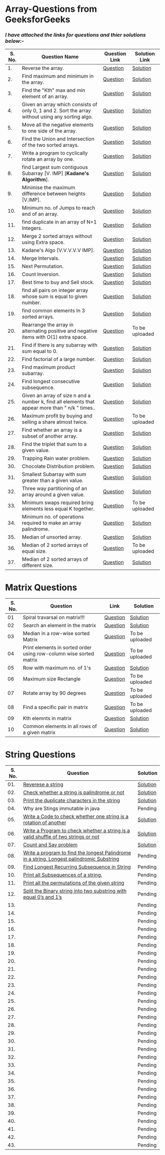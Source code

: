 # Array-Questions from GeeksforGeeks

### _I have attached the links for questions and thier solutions below:-_

| S. No. | Question Name                                                                                    | Question Link                                                                                                                           | Solution Link                                                                                                                    |
| ------ | ------------------------------------------------------------------------------------------------ | --------------------------------------------------------------------------------------------------------------------------------------- | -------------------------------------------------------------------------------------------------------------------------------- |
| 1.     | Reverse the array.                                                                               | [Question](https://www.geeksforgeeks.org/write-a-program-to-reverse-an-array-or-string/)                                                | [Solution](https://github.com/AdarshGeek/DSA-Sheet-Solution/blob/main/Array/reverse_the_array.cpp)                               |
| 2.     | Find maximum and minimum in the array.                                                           | [Question](https://www.geeksforgeeks.org/maximum-and-minimum-in-an-array/)                                                              | [Solution](https://github.com/geeky01adarsh/DSA-Sheet-Solution/blob/main/Array/array_max_min_ele.cpp)                            |
| 3.     | Find the "Kth" max and min element of an array.                                                  | [Question](https://practice.geeksforgeeks.org/problems/kth-smallest-element/0)                                                          | [Solution](https://github.com/geeky01adarsh/DSA-Sheet-Solution/blob/main/Array/array_kth_smallest.cpp)                           |
| 4.     | Given an array which consists of only 0, 1 and 2. Sort the array without using any sorting algo. | [Question](https://practice.geeksforgeeks.org/problems/sort-an-array-of-0s-1s-and-2s/0)                                                 | [Solution](https://github.com/geeky01adarsh/DSA-Sheet-Solution/blob/main/Array/sort_array_of_012_no_sorting_algo_used.cpp)       |
| 5.     | Move all the negative elements to one side of the array.                                         | [Question](https://www.geeksforgeeks.org/move-negative-numbers-beginning-positive-end-constant-extra-space/)                            | [Solution](https://github.com/AdarshGeek/DSA-Sheet-Solution/blob/main/Array/move_negative_ele.cpp)                               |
| 6.     | Find the Union and Intersection of the two sorted arrays.                                        | [Question](https://practice.geeksforgeeks.org/problems/union-of-two-arrays/0)                                                           | [Solution](https://github.com/geeky01adarsh/DSA-Sheet-Solution/blob/main/Array/array_union_count.cpp)                            |
| 7.     | Write a program to cyclically rotate an array by one.                                            | [Question](https://practice.geeksforgeeks.org/problems/cyclically-rotate-an-array-by-one/0)                                             | [Solution](https://github.com/geeky01adarsh/DSA-Sheet-Solution/blob/main/Array/array_cyclically_rotate_by1.cpp)                  |
| 8.     | find Largest sum contiguous Subarray [V. IMP] [**Kadane's Algorithm**].                          | [Question](https://practice.geeksforgeeks.org/problems/kadanes-algorithm/0)                                                             | [Solution](https://github.com/geeky01adarsh/DSA-Sheet-Solution/blob/main/Array/array_kadane_sum_cont_subarray.cpp)               |
| 9.     | Minimise the maximum difference between heights [V.IMP].                                         | [Question](https://practice.geeksforgeeks.org/problems/minimum-number-of-jumps/0)                                                       | [Solution](https://github.com/geeky01adarsh/DSA-Sheet-Solution/blob/main/Array/array_minimise_the_heights_ii.cpp)                |
| 10.    | Minimum no. of Jumps to reach end of an array.                                                   | [Question](https://practice.geeksforgeeks.org/problems/minimum-number-of-jumps/0)                                                       | [Solution](https://github.com/geeky01adarsh/DSA-Sheet-Solution/blob/main/Array/array_min_no_of_jumps.cpp)                        |
| 11.    | find duplicate in an array of N+1 Integers.                                                      | [Question](https://leetcode.com/problems/find-the-duplicate-number/)                                                                    | [Solution](https://github.com/geeky01adarsh/DSA-Sheet-Solution/blob/main/Array/duplicat_in_array_of_n-plus-1.cpp)                |
| 12.    | Merge 2 sorted arrays without using Extra space.                                                 | [Question](https://practice.geeksforgeeks.org/problems/merge-two-sorted-arrays5135/1)                                                   | [Solution](https://github.com/geeky01adarsh/DSA-Sheet-Solution/blob/main/Array/merge_two_sorted_arr_without_extra_space.cpp)     |
| 13.    | Kadane's Algo [V.V.V.V.V IMP].                                                                   | [Question](https://practice.geeksforgeeks.org/problems/merge-two-sorted-arrays5135/1)                                                   | [Solution](https://github.com/geeky01adarsh/DSA-Sheet-Solution/blob/main/Array/array_kadane_sum_cont_subarray.cpp)               |
| 14.    | Merge Intervals.                                                                                 | [Question](https://leetcode.com/problems/merge-intervals/)                                                                              | [Solution](https://github.com/geeky01adarsh/DSA-Sheet-Solution/blob/main/Array/merge_intervals.cpp)                              |
| 15.    | Next Permutation.                                                                                | [Question](https://leetcode.com/problems/next-permutation/)                                                                             | [Solution](https://github.com/geeky01adarsh/DSA-Sheet-Solution/blob/main/Array/next_permutation.cpp)                             |
| 16.    | Count Inversion.                                                                                 | [Question](https://practice.geeksforgeeks.org/problems/inversion-of-array/0)                                                            | [Solution](https://github.com/geeky01adarsh/DSA-Sheet-Solution/blob/main/Array/count_inversion.cpp)                              |
| 17.    | Best time to buy and Sell stock.                                                                 | [Question](https://leetcode.com/problems/best-time-to-buy-and-sell-stock/)                                                              | [Solution](https://github.com/geeky01adarsh/DSA-Sheet-Solution/blob/main/Array/best_tym_buy_sell_stocks.cpp)                     |
| 18.    | find all pairs on integer array whose sum is equal to given number.                              | [Question](https://practice.geeksforgeeks.org/problems/count-pairs-with-given-sum5022/1)                                                | [Solution](https://github.com/geeky01adarsh/DSA-Sheet-Solution/blob/main/Array/count_pairs_with_given_sum.cpp)                   |
| 19.    | find common elements In 3 sorted arrays.                                                         | [Question](https://practice.geeksforgeeks.org/problems/common-elements1132/1)                                                           | [Solution](https://github.com/geeky01adarsh/DSA-Sheet-Solution/blob/main/Array/common_elements_in_3_sorted_arrays.cpp)           |
| 20.    | Rearrange the array in alternating positive and negative items with O(1) extra space.            | [Question](https://www.geeksforgeeks.org/rearrange-array-alternating-positive-negative-items-o1-extra-space/)                           | To be uploaded                                                                                                                   |
| 21.    | Find if there is any subarray with sum equal to 0.                                               | [Question](https://practice.geeksforgeeks.org/problems/subarray-with-0-sum/0)                                                           | [Solution](https://github.com/geeky01adarsh/DSA-Sheet-Solution/blob/main/Array/subarray_with_0_sum.cpp)                          |
| 22.    | Find factorial of a large number.                                                                | [Question](https://practice.geeksforgeeks.org/problems/factorials-of-large-numbers/0)                                                   | [Solution](https://github.com/geeky01adarsh/DSA-Sheet-Solution/blob/main/Array/factorial_of_large_no.cpp)                        |
| 23.    | Find maximum product subarray.                                                                   | [Question](https://practice.geeksforgeeks.org/problems/maximum-product-subarray3604/1)                                                  | [Solution](https://github.com/geeky01adarsh/DSA-Sheet-Solution/blob/main/Array/max_product_subarray.cpp)                         |
| 24.    | Find longest consecutive subsequence.                                                            | [Question](https://practice.geeksforgeeks.org/problems/longest-consecutive-subsequence/0)                                               | [Solution](https://github.com/geeky01adarsh/DSA-Sheet-Solution/blob/main/Array/longest_consecutive_subsequence.cpp)              |
| 25.    | Given an array of size n and a number k, find all elements that appear more than " n/k " times.. | [Question](https://www.geeksforgeeks.org/given-an-array-of-of-size-n-finds-all-the-elements-that-appear-more-than-nk-times/)            | [Solution](https://github.com/geeky01adarsh/DSA-Sheet-Solution/blob/main/Array/count_more_than_n_by_k_occurances.cpp)            |
| 26.    | Maximum profit by buying and selling a share atmost twice.                                       | [Question](https://www.geeksforgeeks.org/maximum-profit-by-buying-and-selling-a-share-at-most-twice/)                                   | To be uploaded                                                                                                                   |
| 27.    | Find whether an array is a subset of another array.                                              | [Question](https://practice.geeksforgeeks.org/problems/array-subset-of-another-array/0)                                                 | [Solution](https://github.com/geeky01adarsh/DSA-Sheet-Solution/blob/main/Array/array_subset_of_another_Array.cpp)                |
| 28.    | Find the triplet that sum to a given value.                                                      | [Question](https://practice.geeksforgeeks.org/problems/triplet-sum-in-array/0)                                                          | [Solution](https://github.com/geeky01adarsh/DSA-Sheet-Solution/blob/main/Array/triplet_sum_in_Array.cpp)                         |
| 29.    | Trapping Rain water problem.                                                                     | [Question](https://practice.geeksforgeeks.org/problems/trapping-rain-water/0)                                                           | [Solution](https://github.com/geeky01adarsh/DSA-Sheet-Solution/blob/main/Array/trapping_rainwater_problem.cpp)                   |
| 30.    | Chocolate Distribution problem.                                                                  | [Question](https://practice.geeksforgeeks.org/problems/chocolate-distribution-problem/0)                                                | [Solution](https://github.com/geeky01adarsh/DSA-Sheet-Solution/blob/main/Array/chocolate_distribution_prbm.cpp)                  |
| 31.    | Smallest Subarray with sum greater than a given value.                                           | [Question](https://practice.geeksforgeeks.org/problems/smallest-subarray-with-sum-greater-than-x/0)                                     | [Solution](https://github.com/geeky01adarsh/DSA-Sheet-Solution/blob/main/Array/smallest_subarray_with_sum_greater_than_x.cpp)    |
| 32.    | Three way partitioning of an array around a given value.                                         | [Question](https://practice.geeksforgeeks.org/problems/three-way-partitioning/1)                                                        | [Solution](https://github.com/geeky01adarsh/DSA-Sheet-Solution/blob/main/Array/three_way_partitioning.cpp)                       |
| 33.    | Minimum swaps required bring elements less equal K together.                                     | [Question](https://practice.geeksforgeeks.org/problems/minimum-swaps-required-to-bring-all-elements-less-than-or-equal-to-k-together/0) | To be uploaded                                                                                                                   |
| 34.    | Minimum no. of operations required to make an array palindrome.                                  | [Question](https://practice.geeksforgeeks.org/problems/palindromic-array/0)                                                             | [Solution](https://github.com/geeky01adarsh/DSA-Sheet-Solution/blob/main/Array/palindromic_array.cpp)                            |
| 35.    | Median of unsorted array.                                                                        | [Question](https://practice.geeksforgeeks.org/problems/find-the-median0527/1)                                                           | [Solution](https://github.com/geeky01adarsh/DSA-Sheet-Solution/blob/main/Array/median_of_array.cpp)                              |
| 36.    | Median of 2 sorted arrays of equal size.                                                         | [Question](https://practice.geeksforgeeks.org/problems/find-the-median0527/1)                                                           | To be uploaded                                                                                                                   |
| 37.    | Median of 2 sorted arrays of different size.                                                     | [Question](https://www.geeksforgeeks.org/median-of-two-sorted-arrays-of-different-sizes/)                                               | [Solution](https://github.com/geeky01adarsh/DSA-Sheet-Solution/blob/main/Array/median_of_two_sorted_Array_of_different_size.cpp) |

# Matrix Questions

| S. No. | Question                                                           | Link                                                                                                                         | Solution                                                                                                                     |
| ------ | ------------------------------------------------------------------ | ---------------------------------------------------------------------------------------------------------------------------- | ---------------------------------------------------------------------------------------------------------------------------- |
| 01     | Spiral travarsal on matrix!!!                                      | [Question](https://practice.geeksforgeeks.org/problems/spirally-traversing-a-matrix)                                         | [Solution](https://github.com/geeky01adarsh/DSA-Sheet-Solution/blob/main/Matrix/spiral_traversal_of_matrix.cpp)              |
| 02     | Search an element in the matrix                                    | [Question](https://leetcode.com/problems/search-a-2d-matrix/)                                                                | [Solution](https://github.com/geeky01adarsh/DSA-Sheet-Solution/blob/main/Matrix/search_in_2d_array.cpp)                      |
| 03     | Median in a row-wise sorted Matrix                                 | [Question](https://practice.geeksforgeeks.org/problems/median-in-a-row-wise-sorted-matrix1527/1)                             | To be uploaded                                                                                                               |
| 04     | Print elements in sorted order using row-column wise sorted matrix | [Question](https://practice.geeksforgeeks.org/problems/row-with-max-1s0023/1)                                                | To be uploaded                                                                                                               |
| 05     | Row with maximum no. of 1's                                        | [Question](https://practice.geeksforgeeks.org/problems/row-with-max-1s0023/1)                                                | [Solution](https://github.com/geeky01adarsh/DSA-Sheet-Solution/blob/main/Matrix/row_with_max_1s.cpp)                         |
| 06     | Maximum size Rectangle                                             | [Question](https://practice.geeksforgeeks.org/problems/max-rectangle/1)                                                      | To be uploaded                                                                                                               |
| 07     | Rotate array by 90 degrees                                         | [Question](https://www.geeksforgeeks.org/rotate-a-matrix-by-90-degree-in-clockwise-direction-without-using-any-extra-space/) | To be uploaded                                                                                                               |
| 08     | Find a specific pair in matrix                                     | [Question](https://www.geeksforgeeks.org/find-a-specific-pair-in-matrix/)                                                    | To be uploaded                                                                                                               |
| 09     | Kth elemnts in matrix                                              | [Question](https://practice.geeksforgeeks.org/problems/kth-element-in-matrix/1)                                              | [Solution](https://github.com/geeky01adarsh/DSA-Sheet-Solution/blob/main/Matrix/kth_element_in_row_column_sorted_matrix.cpp) |
| 10     | Common elements in all rows of a given matrix                      | [Question](https://www.geeksforgeeks.org/common-elements-in-all-rows-of-a-given-matrix/)                                     | [Solution](https://github.com/geeky01adarsh/DSA-Sheet-Solution/blob/main/Matrix/common_ele_in_all_rows_of_matrix.cpp)        |

# String Questions

| S. No. | Question                                                                                                                                                                   | Solution                                                                                                  |
| ------ | -------------------------------------------------------------------------------------------------------------------------------------------------------------------------- | --------------------------------------------------------------------------------------------------------- |
| 01.    | [Reverese a string](https://leetcode.com/problems/reverse-string/)                                                                                                         | [Solution](https://github.com/geeky01adarsh/DSA-Sheet-Solution/blob/main/String/reverse%20a%20string.cpp) |
| 02.    | [Check whether a string is palindrome or not](https://practice.geeksforgeeks.org/problems/palindrome-string0817/1)                                                         | [Solution](https://github.com/geeky01adarsh/DSA-Sheet-Solution/blob/main/String/palindromic_string.cpp)   |
| 03.    | [Print the duplicate characters in the string](https://www.geeksforgeeks.org/print-all-the-duplicates-in-the-input-string/)                                                | [Solution](https://github.com/geeky01adarsh/DSA-Sheet-Solution/blob/main/String/duplicate_in_string.cpp)  |
| 04.    | Why are Stings immutable in java                                                                                                                                           | Pending                                                                                                   |
| 05.    | [Write a Code to check whether one string is a rotation of another](https://www.geeksforgeeks.org/a-program-to-check-if-strings-are-rotations-of-each-other/)              | [Solution](check_if_string_is__in_rotation.cpp)                                                           |
| 06.    | [Write a Program to check whether a string is a valid shuffle of two strings or not](https://www.programiz.com/java-programming/examples/check-valid-shuffle-of-strings)   | [Solution](string_Shuffle.cpp)                                                                            |
| 07.    | [Count and Say problem](https://leetcode.com/problems/count-and-say/)                                                                                                      | [Solution](count_and_say.cpp)                                                                             |
| 08.    | [Write a program to find the longest Palindrome in a string. Longest palindromic Substring](https://practice.geeksforgeeks.org/problems/longest-palindrome-in-a-string/0)  | Pending                                                                                                   |
| 09.    | [Find Longest Recurring Subsequence in String](https://practice.geeksforgeeks.org/problems/longest-repeating-subsequence/0)                                                | Pending                                                                                                   |
| 10.    | [Print all Subsequences of a string.](https://www.geeksforgeeks.org/print-subsequences-string/)                                                                            | Pending                                                                                                   |
| 11.    | [Print all the permutations of the given string](https://practice.geeksforgeeks.org/problems/permutations-of-a-given-string/0)                                             | Pending                                                                                                   |
| 12.    | [Split the Binary string into two substring with equal 0’s and 1’s](https://www.geeksforgeeks.org/split-the-binary-string-into-substrings-with-equal-number-of-0s-and-1s/) | Pending                                                                                                   |
| 13.    |                                                                                                                                                                            | Pending                                                                                                   |
| 14.    |                                                                                                                                                                            | Pending                                                                                                   |
| 15.    |                                                                                                                                                                            | Pending                                                                                                   |
| 16.    |                                                                                                                                                                            | Pending                                                                                                   |
| 17.    |                                                                                                                                                                            | Pending                                                                                                   |
| 18.    |                                                                                                                                                                            | Pending                                                                                                   |
| 19.    |                                                                                                                                                                            | Pending                                                                                                   |
| 20.    |                                                                                                                                                                            | Pending                                                                                                   |
| 21.    |                                                                                                                                                                            | Pending                                                                                                   |
| 22.    |                                                                                                                                                                            | Pending                                                                                                   |
| 23.    |                                                                                                                                                                            | Pending                                                                                                   |
| 24.    |                                                                                                                                                                            | Pending                                                                                                   |
| 25.    |                                                                                                                                                                            | Pending                                                                                                   |
| 26.    |                                                                                                                                                                            | Pending                                                                                                   |
| 27.    |                                                                                                                                                                            | Pending                                                                                                   |
| 28.    |                                                                                                                                                                            | Pending                                                                                                   |
| 29.    |                                                                                                                                                                            | Pending                                                                                                   |
| 30.    |                                                                                                                                                                            | Pending                                                                                                   |
| 31.    |                                                                                                                                                                            | Pending                                                                                                   |
| 32.    |                                                                                                                                                                            | Pending                                                                                                   |
| 33.    |                                                                                                                                                                            | Pending                                                                                                   |
| 34.    |                                                                                                                                                                            | Pending                                                                                                   |
| 35.    |                                                                                                                                                                            | Pending                                                                                                   |
| 36.    |                                                                                                                                                                            | Pending                                                                                                   |
| 37.    |                                                                                                                                                                            | Pending                                                                                                   |
| 38.    |                                                                                                                                                                            | Pending                                                                                                   |
| 39.    |                                                                                                                                                                            | Pending                                                                                                   |
| 40.    |                                                                                                                                                                            | Pending                                                                                                   |
| 41.    |                                                                                                                                                                            | Pending                                                                                                   |
| 42.    |                                                                                                                                                                            | Pending                                                                                                   |
| 43.    |                                                                                                                                                                            | Pending                                                                                                   |
